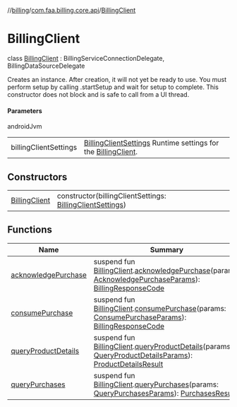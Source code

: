 //[billing](../../../index.md)/[com.faa.billing.core.api](../index.md)/[BillingClient](index.md)

# BillingClient

class [BillingClient](index.md) : BillingServiceConnectionDelegate, BillingDataSourceDelegate

Creates an instance. After creation, it will not yet be ready to use. You must perform setup by calling .startSetup and wait for setup to complete. This constructor does not block and is safe to call from a UI thread.

#### Parameters

androidJvm

| | |
|---|---|
| billingClientSettings | [BillingClientSettings](../../com.faa.billing.core.settings/BillingClientSettings/index.md) Runtime settings for the [BillingClient](index.md). |

## Constructors

| | |
|---|---|
| [BillingClient](BillingClient.md) | constructor(billingClientSettings: [BillingClientSettings](../../com.faa.billing.core.settings/BillingClientSettings/index.md)) |

## Functions

| Name | Summary |
|---|---|
| [acknowledgePurchase](../acknowledgePurchase.md) | suspend fun [BillingClient](index.md).[acknowledgePurchase](../acknowledgePurchase.md)(params: [AcknowledgePurchaseParams](../AcknowledgePurchaseParams/index.md)): [BillingResponseCode](../BillingResponseCode/index.md) |
| [consumePurchase](../consumePurchase.md) | suspend fun [BillingClient](index.md).[consumePurchase](../consumePurchase.md)(params: [ConsumePurchaseParams](../-consumePurchase-params/index.md)): [BillingResponseCode](../BillingResponseCode/index.md) |
| [queryProductDetails](../queryProductDetails.md) | suspend fun [BillingClient](index.md).[queryProductDetails](../queryProductDetails.md)(params: [QueryProductDetailsParams](../-queryProductDetails-params/index.md)): [ProductDetailsResult](../ProductDetails-result/index.md) |
| [queryPurchases](../queryPurchases.md) | suspend fun [BillingClient](index.md).[queryPurchases](../queryPurchases.md)(params: [QueryPurchasesParams](../../com.faa.billing.core.api.data.purchase.query/QueryPurchasesParams/index.md)): [PurchasesResult](../../com.faa.billing.core.api.data.purchase/PurchasesResult/index.md) |
